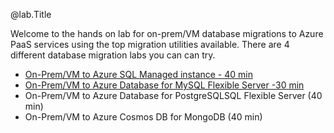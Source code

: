 @lab.Title

Welcome to the hands on lab for on-prem/VM database migrations to Azure PaaS services using the top migration utilities available.  There are 4 different database migration labs you can can try. 

- [On-Prem/VM to Azure SQL Managed instance - 40 min](#sql-mi)
- [On-Prem/VM to Azure Database for MySQL Flexible Server -30 min](#mysql)
- On-Prem/VM to Azure Database for PostgreSQLSQL Flexible Server (40 min)
- On-Prem/VM to Azure Cosmos DB for MongoDB (40 min)

